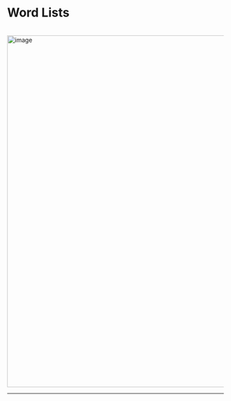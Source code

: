 # Word Lists

</br>



<img width="817" alt="image" src="https://github.com/Aftab700/VAPT/assets/79740895/c948810b-2ffe-45de-a628-c3b005e94e3f">





-----------------------

